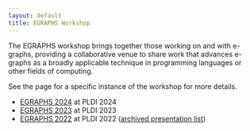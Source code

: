 ```yaml
---
layout: default
title: EGRAPHS Workshop
---
```


The EGRAPHS workshop brings together those working on and with e-graphs,
providing a collaborative venue to share work that advances e-graphs as
a broadly applicable technique in programming languages or other fields
of computing.

See the page for a specific instance of the workshop for more details.

-   [EGRAPHS 2024](https://pldi24.sigplan.org/home/egraphs-2024) at PLDI 2024
-   [EGRAPHS 2023](https://pldi23.sigplan.org/home/egraphs-2023) at PLDI 2023
-   [EGRAPHS 2022](https://pldi22.sigplan.org/home/egraphs-2022) at PLDI 2022
    ([archived presentation list](2022.html))
